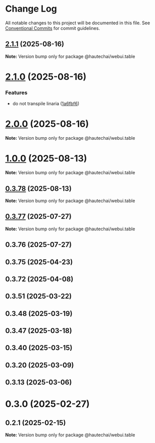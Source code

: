 # Change Log

All notable changes to this project will be documented in this file.
See [Conventional Commits](https://conventionalcommits.org) for commit guidelines.

## [2.1.1](https://github.com/HautechAI/webui/compare/@hautechai/webui.table@2.1.0...@hautechai/webui.table@2.1.1) (2025-08-16)

**Note:** Version bump only for package @hautechai/webui.table

# [2.1.0](https://github.com/HautechAI/webui/compare/@hautechai/webui.table@1.0.0...@hautechai/webui.table@2.1.0) (2025-08-16)

### Features

- do not transpile linaria ([1a6fbf6](https://github.com/HautechAI/webui/commit/1a6fbf6353a0e5028040006b5045170cf83f1ba0))

# [2.0.0](https://github.com/HautechAI/webui/compare/@hautechai/webui.table@1.0.0...@hautechai/webui.table@2.0.0) (2025-08-16)

**Note:** Version bump only for package @hautechai/webui.table

# [1.0.0](https://github.com/HautechAI/webui/compare/@hautechai/webui.table@0.3.78...@hautechai/webui.table@1.0.0) (2025-08-13)

**Note:** Version bump only for package @hautechai/webui.table

## [0.3.78](https://github.com/HautechAI/webui/compare/@hautechai/webui.table@0.3.77...@hautechai/webui.table@0.3.78) (2025-08-13)

**Note:** Version bump only for package @hautechai/webui.table

## [0.3.77](https://github.com/HautechAI/webui/compare/@hautechai/webui.table@0.3.76...@hautechai/webui.table@0.3.77) (2025-07-27)

**Note:** Version bump only for package @hautechai/webui.table

## 0.3.76 (2025-07-27)

## 0.3.75 (2025-04-23)

## 0.3.72 (2025-04-08)

## 0.3.51 (2025-03-22)

## 0.3.48 (2025-03-19)

## 0.3.47 (2025-03-18)

## 0.3.40 (2025-03-15)

## 0.3.20 (2025-03-09)

## 0.3.13 (2025-03-06)

# 0.3.0 (2025-02-27)

## 0.2.1 (2025-02-15)

**Note:** Version bump only for package @hautechai/webui.table
